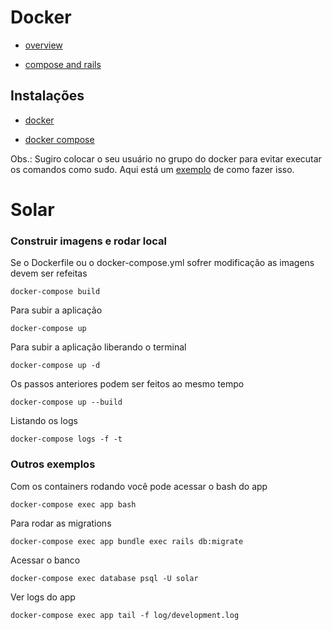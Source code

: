 # Docker

  * [overview](https://docs.docker.com/get-started/overview)

  * [compose and rails](https://docs.docker.com/compose/rails)

## Instalações

  * [docker](https://docs.docker.com/engine/install/ubuntu)

  * [docker compose](https://docs.docker.com/compose/install)

  Obs.: Sugiro colocar o seu usuário no grupo do docker para evitar executar os comandos como sudo. Aqui está um [exemplo](https://docs.docker.com/engine/install/linux-postinstall) de como fazer isso.

# Solar

### Construir imagens e rodar local

  Se o Dockerfile ou o docker-compose.yml sofrer modificação as imagens devem ser refeitas

    docker-compose build

  Para subir a aplicação

    docker-compose up

  Para subir a aplicação liberando o terminal

    docker-compose up -d

  Os passos anteriores podem ser feitos ao mesmo tempo

    docker-compose up --build

  Listando os logs

    docker-compose logs -f -t

### Outros exemplos

  Com os containers rodando você pode acessar o bash do app

    docker-compose exec app bash

  Para rodar as migrations

    docker-compose exec app bundle exec rails db:migrate

  Acessar o banco

    docker-compose exec database psql -U solar

  Ver logs do app

    docker-compose exec app tail -f log/development.log
